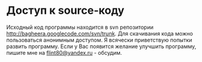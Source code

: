 # Доступ к source-коду #

Исходный код программы находится в svn репозитории http://bagheera.googlecode.com/svn/trunk. Для скачивания кода можно пользоваться анонимным доступом. Я всячески приветствую попытки развить программу. Если у Вас появится желание улучшить программу, пишите мне на flint80@yandex.ru - обсудим.
